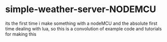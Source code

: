 # simple-weather-server-NODEMCU
its the first time i make something with a nodeMCU and the absolute first time dealing with lua, so this is a convolution of example code and tutorials for making this
